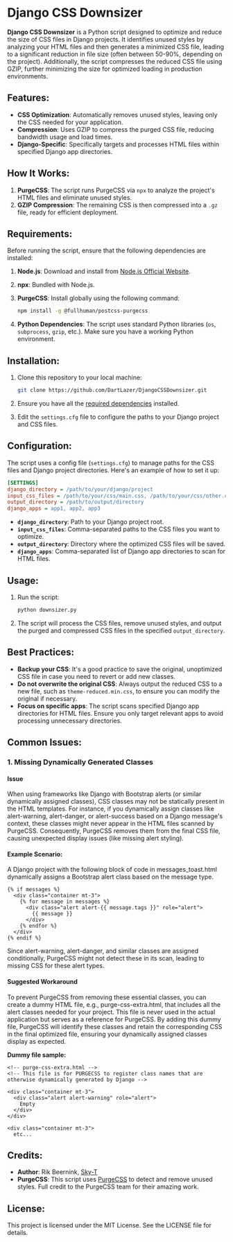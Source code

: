 
# Django CSS Downsizer

**Django CSS Downsizer** is a Python script designed to optimize and reduce the size of CSS files in Django projects. It identifies unused styles by analyzing your HTML files and then generates a minimized CSS file, leading to a significant reduction in file size (often between 50-90%, depending on the project). Additionally, the script compresses the reduced CSS file using GZIP, further minimizing the size for optimized loading in production environments.

## Features:
- **CSS Optimization**: Automatically removes unused styles, leaving only the CSS needed for your application.
- **Compression**: Uses GZIP to compress the purged CSS file, reducing bandwidth usage and load times.
- **Django-Specific**: Specifically targets and processes HTML files within specified Django app directories.
  
## How It Works:
1. **PurgeCSS**: The script runs PurgeCSS via `npx` to analyze the project's HTML files and eliminate unused styles.
2. **GZIP Compression**: The remaining CSS is then compressed into a `.gz` file, ready for efficient deployment.

## Requirements:
Before running the script, ensure that the following dependencies are installed:

1. **Node.js**: Download and install from [Node.js Official Website](https://nodejs.org/).
2. **npx**: Bundled with Node.js.
3. **PurgeCSS**: Install globally using the following command:
   ```bash
   npm install -g @fullhuman/postcss-purgecss
   ```

4. **Python Dependencies**: The script uses standard Python libraries (`os`, `subprocess`, `gzip`, etc.). Make sure you have a working Python environment.

## Installation:

1. Clone this repository to your local machine:
   ```bash
   git clone https://github.com/DartLazer/DjangoCSSDownsizer.git
   ```

2. Ensure you have all the [required dependencies](#requirements) installed.

3. Edit the `settings.cfg` file to configure the paths to your Django project and CSS files.

## Configuration:

The script uses a config file (`settings.cfg`) to manage paths for the CSS files and Django project directories. Here's an example of how to set it up:

```ini
[SETTINGS]
django_directory = /path/to/your/django/project
input_css_files = /path/to/your/css/main.css, /path/to/your/css/other.css
output_directory = /path/to/output/directory
django_apps = app1, app2, app3
```

- **`django_directory`**: Path to your Django project root.
- **`input_css_files`**: Comma-separated paths to the CSS files you want to optimize.
- **`output_directory`**: Directory where the optimized CSS files will be saved.
- **`django_apps`**: Comma-separated list of Django app directories to scan for HTML files.

## Usage:

1. Run the script:
   ```bash
   python downsizer.py
   ```

2. The script will process the CSS files, remove unused styles, and output the purged and compressed CSS files in the specified `output_directory`.

## Best Practices:

- **Backup your CSS**: It's a good practice to save the original, unoptimized CSS file in case you need to revert or add new classes.
- **Do not overwrite the original CSS**: Always output the reduced CSS to a new file, such as `theme-reduced.min.css`, to ensure you can modify the original if necessary.
- **Focus on specific apps**: The script scans specified Django app directories for HTML files. Ensure you only target relevant apps to avoid processing unnecessary directories.

## Common Issues:

### 1. Missing Dynamically Generated Classes
#### Issue

When using frameworks like Django with Bootstrap alerts (or similar dynamically assigned classes), CSS classes may not be statically present in the HTML templates. For instance, if you dynamically assign classes like alert-warning, alert-danger, or alert-success based on a Django message's context, these classes might never appear in the HTML files scanned by PurgeCSS. Consequently, PurgeCSS removes them from the final CSS file, causing unexpected display issues (like missing alert styling).

#### Example Scenario:
A Django project with the following block of code in messages_toast.html dynamically assigns a Bootstrap alert class based on the message type.
```
{% if messages %}
  <div class="container mt-3">
    {% for message in messages %}
      <div class="alert alert-{{ message.tags }}" role="alert">
        {{ message }}
      </div>
    {% endfor %}
  </div>
{% endif %}
```

Since alert-warning, alert-danger, and similar classes are assigned conditionally, PurgeCSS might not detect these in its scan, leading to missing CSS for these alert types.

#### Suggested Workaround
To prevent PurgeCSS from removing these essential classes, you can create a dummy HTML file, e.g., purge-css-extra.html, that includes all the alert classes needed for your project. This file is never used in the actual application but serves as a reference for PurgeCSS.
By adding this dummy file, PurgeCSS will identify these classes and retain the corresponding CSS in the final optimized file, ensuring your dynamically assigned classes display as expected.

**Dummy file sample:**
```
<!-- purge-css-extra.html -->
<!-- This file is for PURGECSS to register class names that are otherwise dynamically generated by Django -->

<div class="container mt-3">
  <div class="alert alert-warning" role="alert">
    Empty
  </div>
</div>

<div class="container mt-3">
  etc...
```




## Credits:
- **Author**: Rik Beernink, [Sky-T](https://github.com/DartLazer)
- **PurgeCSS**: This script uses [PurgeCSS](https://purgecss.com/) to detect and remove unused styles. Full credit to the PurgeCSS team for their amazing work.

## License:
This project is licensed under the MIT License. See the LICENSE file for details.
